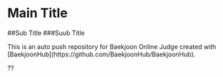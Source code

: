 # Main Title

##Sub Title
###Suub Title
<p>This is an auto push repository for Baekjoon Online Judge created with [BaekjoonHub](https://github.com/BaekjoonHub/BaekjoonHub).</p>

??
